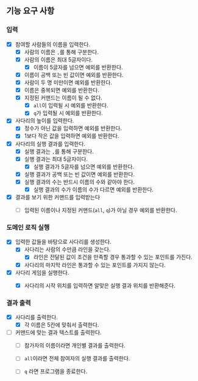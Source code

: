 ## 기능 요구 사항 ##

### 입력
- [X] 참여할 사람들의 이름을 입력한다.
    - [X] 사람의 이름은 `,`를 통해 구분한다.
    - [X] 사람의 이름은 최대 5글자이다.
      - [x] 이름이 5글자를 넘으면 예외를 반환한다.
    - [x] 이름이 공백 또는 빈 값이면 예외를 반환한다.
    - [x] 사람이 두 명 미만이면 예외를 반환한다.
    - [x] 이름은 중복되면 예외를 반환한다.
    - [x] 지정된 커맨드는 이름이 될 수 없다.
      - [x] `all`이 입력될 시 예외를 반환한다.
      - [x] `q`가 입력될 시 예외를 반환한다.
  
- [x] 사다리의 높이를 입력한다.
    - [x] 정수가 아닌 값을 입력하면 예외를 반환한다.
    - [x] 1보다 작은 값을 입력하면 예외를 반환한다.
  
- [x] 사다리의 실행 결과를 입력한다.
  - [x] 실행 결과는 `,`를 통해 구분한다.
  - [x] 실행 결과는 최대 5글자이다.
    - [x] 실행 결과가 5글자를 넘으면 예외를 반환한다.
  - [x] 실행 결과가 공백 또는 빈 값이면 예외를 반환한다.
  - [x] 실행 결과의 수는 반드시 이름의 수와 같아야 한다.
    - [x] 실행 결과의 수가 이름의 수가 다르면 예외를 반환한다.
- [x] 결과를 보기 위한 커맨드를 입력받는다
  - [ ] 입력된 이름이나 지정된 커맨드(`all`, `q`)가 아닐 경우 예외를 반환한다.



### 도메인 로직 실행
- [x] 입력한 값들을 바탕으로 사다리를 생성한다.
    - [x] 사다리는 사람의 수만큼 라인을 갖는다.
      - [x] 라인은 전달된 값이 조건을 만족할 경우 통과할 수 있는 포인트를 가진다.
    - [x] 사다리의 마지막 라인은 통과할 수 있는 포인트를 가지지 않는다.
  
- [x] 사다리 게임을 실행한다.
  - [x] 사다리의 시작 위치를 입력하면 알맞은 실행 결과 위치를 반환해준다.
  

### 결과 출력
- [x] 사다리를 출력한다.
    - [x] 각 이름은 5칸에 맞춰서 출력한다.
  
- [ ] 커맨드에 맞는 결과 텍스트를 출력한다.
  - [ ] 참가자의 이름이라면 개인별 결과를 출력한다.
  - [ ] `all`이라면 전체 참여자의 실행 결과를 출력한다.
  - [ ] `q` 라면 프로그램을 종료한다.
 

